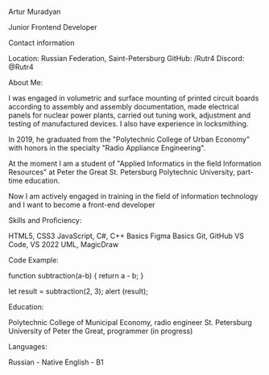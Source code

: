Artur Muradyan

Junior Frontend Developer

Contact information

Location: Russian Federation, Saint-Petersburg
GitHub: /Rutr4
Discord: @Rutr4

About Me:

I was engaged in volumetric and surface mounting of printed circuit boards according to assembly and assembly documentation, made electrical panels for nuclear power plants, carried out tuning work,
adjustment and testing of manufactured devices.
I also have experience in locksmithing.

In 2019, he graduated from the "Polytechnic College of Urban Economy" with honors in the specialty
"Radio Appliance Engineering".

At the moment I am a student of "Applied Informatics in the field
Information Resources" at Peter the Great St. Petersburg Polytechnic University,
part-time education.

Now I am actively engaged in training in the field of information technology and I want to become a front-end developer

Skills and Proficiency:

HTML5, CSS3
JavaScript, C#, C++ Basics
Figma Basics
Git, GitHub
VS Code, VS 2022
UML, MagicDraw

Code Example:

function subtraction(a-b) {
return a - b;
}

let result = subtraction(2, 3);
alert (result);

Education:

Polytechnic College of Municipal Economy, radio engineer
St. Petersburg University of Peter the Great, programmer (in progress)

Languages:

Russian - Native
English - B1
